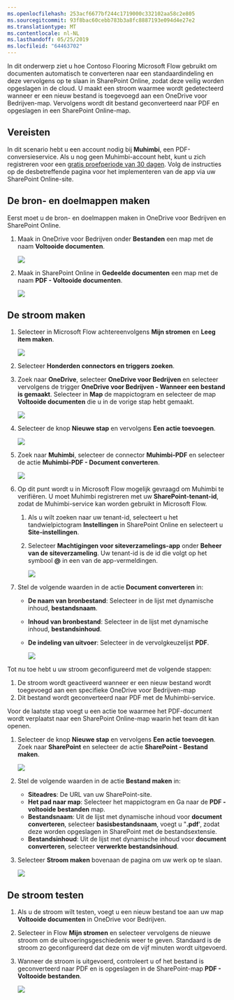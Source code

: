 ```yaml
---
ms.openlocfilehash: 253acf6677bf244c1719000c332102aa58c2e805
ms.sourcegitcommit: 93f8bac60cebb783b3a8fc8887193e094d4e27e2
ms.translationtype: MT
ms.contentlocale: nl-NL
ms.lasthandoff: 05/25/2019
ms.locfileid: "64463702"
---
```

In dit onderwerp ziet u hoe Contoso Flooring Microsoft Flow gebruikt om documenten automatisch te converteren naar een standaardindeling en deze vervolgens op te slaan in SharePoint Online, zodat deze veilig worden opgeslagen in de cloud. U maakt een stroom waarmee wordt gedetecteerd wanneer er een nieuw bestand is toegevoegd aan een OneDrive voor Bedrijven-map. Vervolgens wordt dit bestand geconverteerd naar PDF en opgeslagen in een SharePoint Online-map. 

## <a name="prerequisites"></a>Vereisten
In dit scenario hebt u een account nodig bij **Muhimbi**, een PDF-conversieservice. Als u nog geen Muhimbi-account hebt, kunt u zich registreren voor een [gratis proefperiode van 30 dagen](http://www.muhimbi.com/Products/PDF-Converter-for-SharePoint/Products-PDF-Converter-for-SharePoint-Free-Trial.aspx). Volg de instructies op de desbetreffende pagina voor het implementeren van de app via uw SharePoint Online-site. 

## <a name="create-the-source-and-target-folders"></a>De bron- en doelmappen maken
Eerst moet u de bron- en doelmappen maken in OneDrive voor Bedrijven en SharePoint Online. 

1. Maak in OneDrive voor Bedrijven onder **Bestanden** een map met de naam **Voltooide documenten**. 
   
    ![](./media/learning-create-pdf/onedrive-folder.png)
2. Maak in SharePoint Online in **Gedeelde documenten** een map met de naam **PDF - Voltooide documenten**. 
   
    ![](./media/learning-create-pdf/sharepoint-folder.png)

## <a name="create-the-flow"></a>De stroom maken
1. Selecteer in Microsoft Flow achtereenvolgens **Mijn stromen** en **Leeg item maken**. 
   
    ![](./media/learning-create-pdf/create-blank-flow.png)
2. Selecteer **Honderden connectors en triggers zoeken**.
3. Zoek naar **OneDrive**, selecteer **OneDrive voor Bedrijven** en selecteer vervolgens de trigger **OneDrive voor Bedrijven - Wanneer een bestand is gemaakt**. Selecteer in **Map** de mappictogram en selecteer de map **Voltooide documenten** die u in de vorige stap hebt gemaakt. 
   
    ![](./media/learning-create-pdf/onedrive-trigger.png)
4. Selecteer de knop **Nieuwe stap** en vervolgens **Een actie toevoegen**. 
   
    ![](./media/learning-create-pdf/new-action.png)
5. Zoek naar **Muhimbi**, selecteer de connector **Muhimbi-PDF** en selecteer de actie **Muhimbi-PDF - Document converteren**.
   
    ![](./media/learning-create-pdf/muhimbi-action.png)
6. Op dit punt wordt u in Microsoft Flow mogelijk gevraagd om Muhimbi te verifiëren. U moet Muhimbi registreren met uw **SharePoint-tenant-id**, zodat de Muhimbi-service kan worden gebruikt in Microsoft Flow. 
   
   1. Als u wilt zoeken naar uw tenant-id, selecteert u het tandwielpictogram **Instellingen** in SharePoint Online en selecteert u **Site-instellingen**.
   2. Selecteer **Machtigingen voor siteverzamelings-app** onder **Beheer van de siteverzameling**. Uw tenant-id is de id die volgt op het symbool **@** in een van de app-vermeldingen. 
      
       ![](./media/learning-create-pdf/tenant-id.png)
7. Stel de volgende waarden in de actie **Document converteren** in:
   
   * **De naam van bronbestand**: Selecteer in de lijst met dynamische inhoud, **bestandsnaam**.
   * **Inhoud van bronbestand**: Selecteer in de lijst met dynamische inhoud, **bestandsinhoud**.
   * **De indeling van uitvoer**: Selecteer in de vervolgkeuzelijst **PDF**.
     
     ![](./media/learning-create-pdf/muhimbi-configuration.png)

Tot nu toe hebt u uw stroom geconfigureerd met de volgende stappen: 

1. De stroom wordt geactiveerd wanneer er een nieuw bestand wordt toegevoegd aan een specifieke OneDrive voor Bedrijven-map 
2. Dit bestand wordt geconverteerd naar PDF met de Muhimbi-service. 

Voor de laatste stap voegt u een actie toe waarmee het PDF-document wordt verplaatst naar een SharePoint Online-map waarin het team dit kan openen.  

1. Selecteer de knop **Nieuwe stap** en vervolgens **Een actie toevoegen**.  Zoek naar **SharePoint** en selecteer de actie **SharePoint - Bestand maken**. 
   
    ![](./media/learning-create-pdf/sharepoint-create-file.png)
2. Stel de volgende waarden in de actie **Bestand maken** in:
   
   * **Siteadres**: De URL van uw SharePoint-site.  
   * **Het pad naar map**: Selecteer het mappictogram en Ga naar de **PDF - voltooide bestanden** map.
   * **Bestandsnaam**: Uit de lijst met dynamische inhoud voor **document converteren**, selecteer **basisbestandsnaam**, voegt u "**.pdf**', zodat deze worden opgeslagen in SharePoint met de bestandsextensie. 
   * **Bestandsinhoud**: Uit de lijst met dynamische inhoud voor **document converteren**, selecteer **verwerkte bestandsinhoud**.
3. Selecteer **Stroom maken** bovenaan de pagina om uw werk op te slaan.
   
    ![](./media/learning-create-pdf/sharepoint-configure-file.png)

## <a name="test-the-flow"></a>De stroom testen
1. Als u de stroom wilt testen, voegt u een nieuw bestand toe aan uw map **Voltooide documenten** in OneDrive voor Bedrijven. 
2. Selecteer in Flow **Mijn stromen** en selecteer vervolgens de nieuwe stroom om de uitvoeringsgeschiedenis weer te geven. Standaard is de stroom zo geconfigureerd dat deze om de vijf minuten wordt uitgevoerd. 
3. Wanneer de stroom is uitgevoerd, controleert u of het bestand is geconverteerd naar PDF en is opgeslagen in de SharePoint-map **PDF - Voltooide bestanden**. 
   
    ![](./media/learning-create-pdf/test-the-flow.png)

